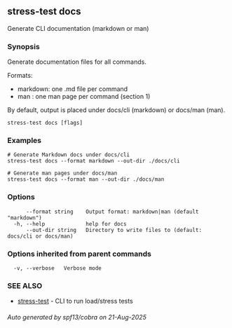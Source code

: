 ## stress-test docs

Generate CLI documentation (markdown or man)

### Synopsis

Generate documentation files for all commands.

Formats:
  - markdown: one .md file per command
  - man     : one man page per command (section 1)

By default, output is placed under docs/cli (markdown) or docs/man (man).

```
stress-test docs [flags]
```

### Examples

```
# Generate Markdown docs under docs/cli
stress-test docs --format markdown --out-dir ./docs/cli

# Generate man pages under docs/man
stress-test docs --format man --out-dir ./docs/man
```

### Options

```
      --format string    Output format: markdown|man (default "markdown")
  -h, --help             help for docs
      --out-dir string   Directory to write files to (default: docs/cli or docs/man)
```

### Options inherited from parent commands

```
  -v, --verbose   Verbose mode
```

### SEE ALSO

* [stress-test](stress-test.md)	 - CLI to run load/stress tests

###### Auto generated by spf13/cobra on 21-Aug-2025
